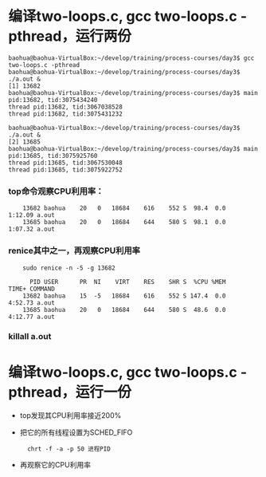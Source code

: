 # 编译two-loops.c, gcc two-loops.c -pthread，运行两份

    baohua@baohua-VirtualBox:~/develop/training/process-courses/day3$ gcc two-loops.c -pthread
    baohua@baohua-VirtualBox:~/develop/training/process-courses/day3$ ./a.out &
    [1] 13682
    baohua@baohua-VirtualBox:~/develop/training/process-courses/day3$ main pid:13682, tid:3075434240
    thread pid:13682, tid:3067038528
    thread pid:13682, tid:3075431232

    baohua@baohua-VirtualBox:~/develop/training/process-courses/day3$ ./a.out &
    [2] 13685
    baohua@baohua-VirtualBox:~/develop/training/process-courses/day3$ main pid:13685, tid:3075925760
    thread pid:13685, tid:3067530048
    thread pid:13685, tid:3075922752
### top命令观察CPU利用率：
        13682 baohua    20   0   18684    616    552 S  98.4  0.0   1:12.09 a.out
        13685 baohua    20   0   18684    644    580 S  98.1  0.0   1:07.32 a.out 
### renice其中之一，再观察CPU利用率
        sudo renice -n -5 -g 13682

          PID USER      PR  NI    VIRT    RES    SHR S  %CPU %MEM     TIME+ COMMAND
        13682 baohua    15  -5   18684    616    552 S 147.4  0.0   4:52.73 a.out
        13685 baohua    20   0   18684    644    580 S  48.6  0.0   4:12.77 a.out

### killall a.out

# 编译two-loops.c, gcc two-loops.c -pthread，运行一份
* top发现其CPU利用率接近200%
* 把它的所有线程设置为SCHED_FIFO

        chrt -f -a -p 50 进程PID
* 再观察它的CPU利用率
